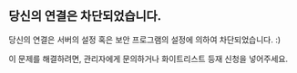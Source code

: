 ## 당신의 연결은 차단되었습니다.

당신의 연결은 서버의 설정 혹은 보안 프로그램의 설정에 의하여 차단되었습니다. :)

이 문제를 해결하려면, 관리자에게 문의하거나 화이트리스트 등재 신청을 넣어주세요.
